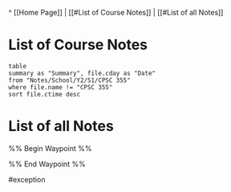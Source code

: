 ^ [[Home Page]] | 
[[#List of Course Notes]] | [[#List of all Notes]]
# List of Course Notes
```dataview
table
summary as "Summary", file.cday as "Date"
from "Notes/School/Y2/S1/CPSC 355"
where file.name != "CPSC 355"
sort file.ctime desc
```

# List of all Notes
%% Begin Waypoint %%


%% End Waypoint %%

#exception